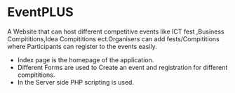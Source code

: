 # EventPLUS
A Website that can host different competitive events like ICT fest ,Business Compititions,Idea Compititions ect.Organisers can add fests/Compititions where Participants can register to the events easily.</br>
<ul>
  <li>Index page is the homepage of the application.</li>
<li>Different Forms are used to Create an event and registration for different compititions.</li>
  <li>In the Server side PHP scripting is used.</li>
</ul>
